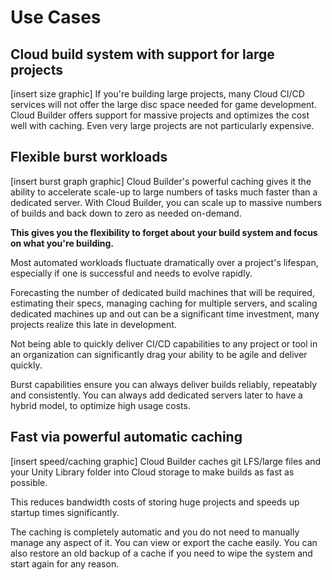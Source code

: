 # Use Cases

## Cloud build system with support for large projects

[insert size graphic]
If you're building large projects, many Cloud CI/CD services will not offer the large disc space needed for game development. Cloud Builder offers support for massive projects and optimizes the cost well with caching. Even very large projects are not particularly expensive.

## Flexible burst workloads

[insert burst graph graphic]
Cloud Builder's powerful caching gives it the ability to accelerate scale-up to large numbers of tasks much faster than a dedicated server. With Cloud Builder, you can scale up to massive numbers of builds and back down to zero as needed on-demand.

**This gives you the flexibility to forget about your build system and focus on what you're building.**

Most automated workloads fluctuate dramatically over a project's lifespan, especially if one is successful and needs to evolve rapidly.

Forecasting the number of dedicated build machines that will be required, estimating their specs, managing caching for multiple servers, and scaling dedicated machines up and out can be a significant time investment, many projects realize this late in development.

Not being able to quickly deliver CI/CD capabilities to any project or tool in an organization can significantly drag your ability to be agile and deliver quickly.

Burst capabilities ensure you can always deliver builds reliably, repeatably and consistently. You can always add dedicated servers later to have a hybrid model, to optimize high usage costs.

## Fast via powerful automatic caching

[insert speed/caching graphic]
Cloud Builder caches git LFS/large files and your Unity Library folder into Cloud storage to make builds as fast as possible.

This reduces bandwidth costs of storing huge projects and speeds up startup times significantly.

The caching is completely automatic and you do not need to manually manage any aspect of it. You can view or export the cache easily. You can also restore an old backup of a cache if you need to wipe the system and start again for any reason.
